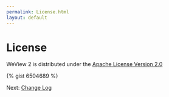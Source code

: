 ```yaml
---
permalink: License.html
layout: default
---
```


# License


<!-- TEMPLATE START -->

WeView 2 is distributed under the [Apache License Version 2.0](LICENSE)

{% gist 6504689 %}

<!-- TEMPLATE END -->

<p class="nextLink">Next:  <a href="CHANGELOG.html">Change Log</a></p>